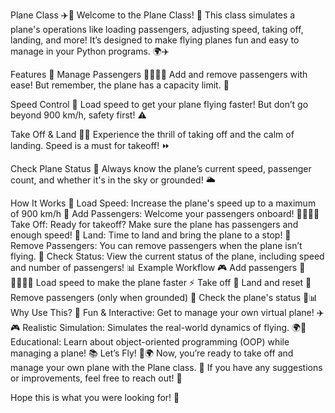Plane Class ✈️🚀
Welcome to the Plane Class! 🌟 This class simulates a plane's operations like loading passengers, adjusting speed, taking off, landing, and more! It’s designed to make flying planes fun and easy to manage in your Python programs. 🌍✈️

Features 🌟
Manage Passengers 👨‍✈️👩‍✈️
Add and remove passengers with ease! But remember, the plane has a capacity limit. 🛑

Speed Control 🚀
Load speed to get your plane flying faster! But don’t go beyond 900 km/h, safety first! ⚠️

Take Off & Land 🛫🛬
Experience the thrill of taking off and the calm of landing. Speed is a must for takeoff! ⏩

Check Plane Status 🛫
Always know the plane’s current speed, passenger count, and whether it's in the sky or grounded! 🌥️

How It Works 🔧
Load Speed: Increase the plane's speed up to a maximum of 900 km/h 🚀
Add Passengers: Welcome your passengers onboard! 👨‍👩‍👧‍👦
Take Off: Ready for takeoff? Make sure the plane has passengers and enough speed! 🛫
Land: Time to land and bring the plane to a stop! 🛬
Remove Passengers: You can remove passengers when the plane isn’t flying. 🧳
Check Status: View the current status of the plane, including speed and number of passengers! 📊
Example Workflow 🎮
Add passengers 🎒👨‍👩‍👧‍👦
Load speed to make the plane faster ⚡
Take off 🚀
Land and reset 🛬
Remove passengers (only when grounded) 🧳
Check the plane's status 🛫📊
Why Use This? 🤔
Fun & Interactive: Get to manage your own virtual plane! ✈️🎮
Realistic Simulation: Simulates the real-world dynamics of flying. 🌍💨
Educational: Learn about object-oriented programming (OOP) while managing a plane! 📚
Let’s Fly! 🛫🌍
Now, you’re ready to take off and manage your own plane with the Plane class. 🎉 If you have any suggestions or improvements, feel free to reach out! 💬

Hope this is what you were looking for! 🚀
